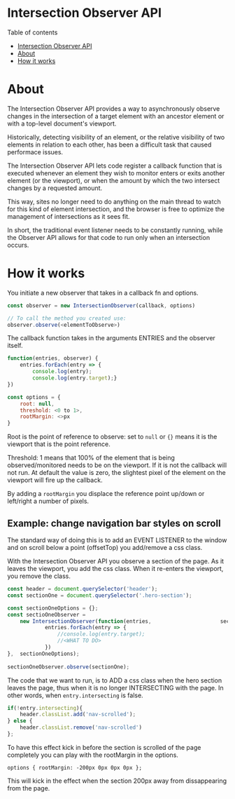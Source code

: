 # Intersection Observer API
Table of contents
- [Intersection Observer API](#intersection-observer-api)
- [About](#about)
- [How it works](#how-it-works)

# About 
The Intersection Observer API provides a way to asynchronously observe changes in the intersection of a target element with an ancestor element or with a top-level document's viewport.

Historically, detecting visibility of an element, or the relative visibility of two elements in relation to each other, has been a difficult task that caused performace issues.

The Intersection Observer API lets code register a callback function that is executed whenever an element they wish to monitor enters or exits another element (or the viewport), or when the amount by which the two intersect changes by a requested amount. 

This way, sites no longer need to do anything on the main thread to watch for this kind of element intersection, and the browser is free to optimize the management of intersections as it sees fit.

In short, the traditional event listener needs to be constantly running, while the Observer API allows for that code to run only when an intersection occurs.

# How it works
You initiate a new observer that takes in a callback fn and options.
```Javascript
const observer = new IntersectionObserver(callback, options)

// To call the method you created use:
observer.observe(<elementToObserve>)
```
The callback function takes in the arguments ENTRIES and the observer itself.
```javascript
function(entries, observer) {
	entries.forEach(entry => {
		console.log(entry); 
		console.log(entry.target);}
})

const options = { 
	root: null,
	threshold: <0 to 1>,
	rootMargin: <>px		
}
```	
Root is the point of reference to observe: set to `null` or `{}` means it is the viewport that is the point reference. 

Threshold: 1 means that 100% of the element that is being observed/monitored needs to be on the viewport. If it is not the callback will not run. At default the value is zero, the slightest pixel of the element on the viewport will fire up the callback.

By adding a `rootMargin` you displace the reference point up/down or left/right a number of pixels.


## Example: change navigation bar styles on scroll
The standard way of doing this is to add an EVENT LISTENER to the window and on scroll below a point (offsetTop) you add/remove a css class.

With the Intersection Observer API you observe a section of the page. As it leaves the viewport, you add the css class. When it re-enters the viewport, you remove the class.
```Javascript
const header = document.querySelector('header');
const sectionOne = document.querySelector('.hero-section');

const sectionOneOptions = {};
const sectioOneObserver = 
	new IntersectionObserver(function(entries, 						sectionOneObserver){
			entries.forEach(entry => {
				//console.log(entry.target);
				//<WHAT TO DO>
			})
}, 	sectionOneOptions);
	
sectionOneObserver.observe(sectionOne);
```
The code that we want to run, is to ADD a css class when the hero section leaves the page, thus when it is no longer INTERSECTING with the page. In other words, when `entry.intersecting` is false.
```Javascript
if(!entry.intersecting){
	header.classList.add('nav-scrolled');
} else {
	header.classList.remove('nav-scrolled')
};
```
To have this effect kick in before the section is scrolled of the page completely you can play with the rootMargin in the options.
```
options { rootMargin: -200px 0px 0px 0px }; 
```
This will kick in the effect when the section 200px away from dissappearing from the page.